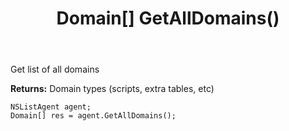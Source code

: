 ﻿---
uid: crmscript_ref_NSListAgent_GetAllDomains
title: Domain[] GetAllDomains()
intellisense: NSListAgent.GetAllDomains
keywords: NSListAgent, GetAllDomains
so.topic: reference
---

Get list of all domains


**Returns:** Domain types (scripts, extra tables, etc)

```crmscript
NSListAgent agent;
Domain[] res = agent.GetAllDomains();
```

